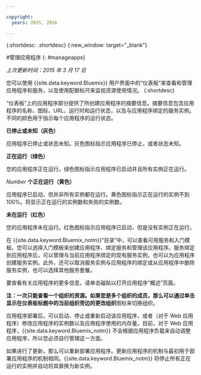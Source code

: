 ```yaml
---

copyright:
  years: 2015, 2016

---
```



{:shortdesc: .shortdesc}
{:new_window: target="_blank"}

#管理应用程序
{: #manageapps}

*上次更新时间：2015 年 3 月 17 日*

您可以使用 {{site.data.keyword.Bluemix}} 用户界面中的“仪表板”来查看和管理应用程序和服务，以及使用配额标尺来监视资源使用情况。
{:shortdesc}

“仪表板”上的应用程序部分提供了所创建应用程序的摘要信息。摘要信息包含应用程序的名称、图标、URL、运行时和运行状态，以及与应用程序绑定的服务实例。不同的颜色用于指示每个应用程序的运行状态。

**已停止或未知（灰色）**

  应用程序已停止或状态未知。灰色图标指示应用程序已停止，或者状态未知。

**正在运行（绿色）**

  您的应用程序正在运行。绿色图标指示应用程序已启动并且所有实例正在运行。

*Number* **个正在运行（黄色）**

  应用程序已启动，但并非所有实例都在运行。黄色图标指示正在运行的实例不到 100%。将显示正在运行的实例数和失败的实例数。

**未在运行（红色）**

  您的应用程序未在运行。红色图标指示应用程序已启动，但是没有实例正在运行。

在 {{site.data.keyword.Bluemix_notm}}“目录”中，可以查看可用服务和入门模板。您可以选择入门模板来创建应用程序、绑定服务和管理该应用程序。服务绑定到应用程序后，可以管理与当前应用程序绑定的现有服务实例，也可以为应用程序创建服务实例。此外，还可以取消服务实例与应用程序的绑定或从应用程序中删除服务实例，也可以选择其他服务套餐。

要查看有关应用程序的更多信息，请单击磁贴以打开应用程序“概述”页面。

**注：**一次只能查看一个组织的资源。如果您是多个组织的成员，那么可以通过单击显示在仪表板标题中的当前组织旁边的**更改组织**图标来切换组织。

应用程序部署后，可以启动、停止或重新启动该应用程序，或者（对于 Web 应用程序）修改应用程序的实例数以及应用程序使用的内存量。目前，对于 Web 应用程序，{{site.data.keyword.Bluemix_notm}} 不会根据应用程序负载来自动调整应用程序，所以您必须自行管理这一方面。

如果进行了更新，那么可以重新部署应用程序。更新应用程序的机制与最初用于部署应用程序的机制相同。{{site.data.keyword.Bluemix_notm}} 将停止所有正在运行的实例并自动将其替换为新实例。
